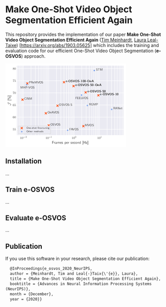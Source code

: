 # Make One-Shot Video Object Segmentation Efficient Again

This repository provides the implementation of our paper **Make One-Shot Video Object Segmentation Efficient Again** ([Tim Meinhardt](https://dvl.in.tum.de/team/meinhardt/), [Laura Leal-Taixe](https://dvl.in.tum.de/team/lealtaixe/)) [https://arxiv.org/abs/1903.05625] which includes the training and evaluation code for our efficient One-Shot Video Object Segmentation (**e-OSVOS**) approach.

![Performance versus runtime comparison of modern video object segmentation (VOS) approaches on the DAVIS 2017 validation set.](data/teaser.png)


## Installation

...

## Train e-OSVOS

...

## Evaluate e-OSVOS

...


## Publication
 If you use this software in your research, please cite our publication:

```
  @InProceedings{e_osvos_2020_NeurIPS,
  author = {Meinhardt, Tim and Leal{-}Taix{\'{e}}, Laura},
  title = {Make One-Shot Video Object Segmentation Efficient Again},
  booktitle = {Advances in Neural Information Processing Systems (NeurIPS)},
  month = {December},
  year = {2020}}
```